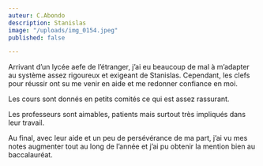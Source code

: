 ```yaml
---
auteur: C.Abondo
description: Stanislas
image: "/uploads/img_0154.jpeg"
published: false

---
```

Arrivant d’un lycée aefe de l’étranger, j’ai eu beaucoup de mal à m’adapter au système assez rigoureux et exigeant de Stanislas. Cependant, les clefs pour réussir ont su me venir en aide et me redonner confiance en moi.

Les cours sont donnés en petits comités ce qui est assez rassurant.

Les professeurs sont aimables, patients mais surtout très impliqués dans leur travail.

Au final, avec leur aide et un peu de persévérance de ma part, j’ai vu mes notes augmenter tout au long de l’année et j’ai pu obtenir la mention bien au baccalauréat.